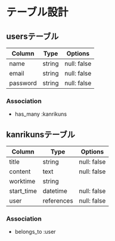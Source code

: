 # テーブル設計

## usersテーブル

| Column     | Type   | Options     |
| ---------- | ------ | ----------- |
| name       | string | null: false |
| email      | string | null: false |
| password   | string | null: false |


### Association
- has_many :kanrikuns


## kanrikunsテーブル

| Column    | Type       | Options     |
| --------- | ---------- | ----------- |
| title     | string     | null: false |
| content   | text       | null: false |
| worktime  | string     |             |
| start_time| datetime   | null: false |
| user      | references | null: false |


### Association
- belongs_to :user